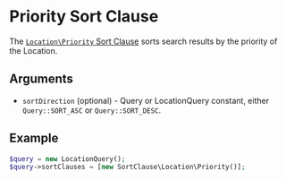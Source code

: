 # Priority Sort Clause

The [`Location\Priority` Sort Clause](https://github.com/ibexa/core/blob/main/src/contracts/Repository/Values/Content/Query/SortClause/Location/Priority.php)
sorts search results by the priority of the Location.

## Arguments

- `sortDirection` (optional) - Query or LocationQuery constant, either `Query::SORT_ASC` or `Query::SORT_DESC`.

## Example

``` php
$query = new LocationQuery();
$query->sortClauses = [new SortClause\Location\Priority()];
```
